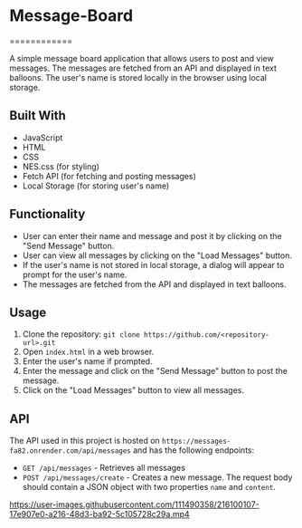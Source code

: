 # Message-Board
============

A simple message board application that allows users to post and view messages. The messages are fetched from an API and displayed in text balloons. The user's name is stored locally in the browser using local storage.

Built With
----------

-   JavaScript
-   HTML
-   CSS
-   NES.css (for styling)
-   Fetch API (for fetching and posting messages)
-   Local Storage (for storing user's name)

Functionality
-------------

-   User can enter their name and message and post it by clicking on the "Send Message" button.
-   User can view all messages by clicking on the "Load Messages" button.
-   If the user's name is not stored in local storage, a dialog will appear to prompt for the user's name.
-   The messages are fetched from the API and displayed in text balloons.

Usage
-----

1.  Clone the repository: `git clone https://github.com/<repository-url>.git`
2.  Open `index.html` in a web browser.
3.  Enter the user's name if prompted.
4.  Enter the message and click on the "Send Message" button to post the message.
5.  Click on the "Load Messages" button to view all messages.

API
---

The API used in this project is hosted on `https://messages-fa82.onrender.com/api/messages` and has the following endpoints:

-   `GET /api/messages` - Retrieves all messages
-   `POST /api/messages/create` - Creates a new message. The request body should contain a JSON object with two properties `name` and `content`.





https://user-images.githubusercontent.com/111490358/216100107-17e907e0-a216-48d3-ba92-5c105728c29a.mp4


